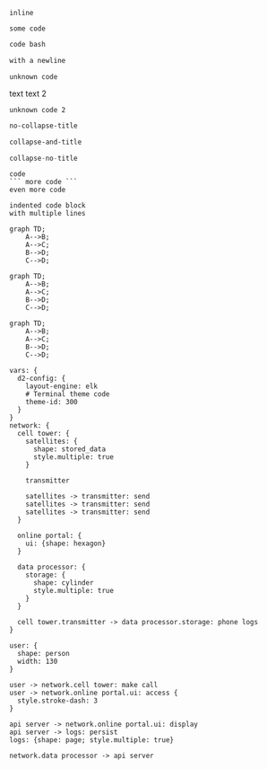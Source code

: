 `inline`

```
some code
```
```bash
code bash
```

```bash
with a newline

```

```unknown
unknown code
```
text
text 2
```unknown
unknown code 2
```

```sh title A b c
no-collapse-title
```

```bash collapse title A b c
collapse-and-title
```

```c collapse
collapse-no-title
```

```nested
code
``` more code ```
even more code
```

    indented code block
    with multiple lines

```mermaid
graph TD;
    A-->B;
    A-->C;
    B-->D;
    C-->D;
```

```mermaid collapse title my mermaid graph
graph TD;
    A-->B;
    A-->C;
    B-->D;
    C-->D;
```

```mermaid title my mermaid graph
graph TD;
    A-->B;
    A-->C;
    B-->D;
    C-->D;
```

```d2
vars: {
  d2-config: {
    layout-engine: elk
    # Terminal theme code
    theme-id: 300
  }
}
network: {
  cell tower: {
    satellites: {
      shape: stored_data
      style.multiple: true
    }

    transmitter

    satellites -> transmitter: send
    satellites -> transmitter: send
    satellites -> transmitter: send
  }

  online portal: {
    ui: {shape: hexagon}
  }

  data processor: {
    storage: {
      shape: cylinder
      style.multiple: true
    }
  }

  cell tower.transmitter -> data processor.storage: phone logs
}

user: {
  shape: person
  width: 130
}

user -> network.cell tower: make call
user -> network.online portal.ui: access {
  style.stroke-dash: 3
}

api server -> network.online portal.ui: display
api server -> logs: persist
logs: {shape: page; style.multiple: true}

network.data processor -> api server
```
